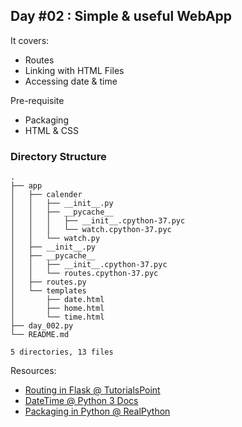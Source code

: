 ## Day #02 : Simple & useful WebApp
It covers:
- Routes
- Linking with HTML Files
- Accessing date & time

Pre-requisite
- Packaging
- HTML & CSS

### Directory Structure
```
.
├── app
│   ├── calender
│   │   ├── __init__.py
│   │   ├── __pycache__
│   │   │   ├── __init__.cpython-37.pyc
│   │   │   └── watch.cpython-37.pyc
│   │   └── watch.py
│   ├── __init__.py
│   ├── __pycache__
│   │   ├── __init__.cpython-37.pyc
│   │   └── routes.cpython-37.pyc
│   ├── routes.py
│   └── templates
│       ├── date.html
│       ├── home.html
│       └── time.html
├── day_002.py
└── README.md

5 directories, 13 files
```

Resources:
- [Routing in Flask @ TutorialsPoint](https://www.tutorialspoint.com/flask/flask_routing.htm)
- [DateTime @ Python 3 Docs](https://docs.python.org/3/library/datetime.html)
- [Packaging in Python @ RealPython](https://realpython.com/python-modules-packages/)
